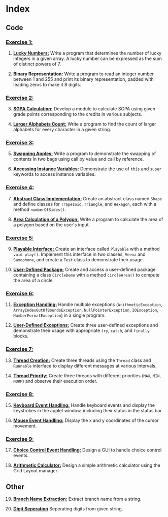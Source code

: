 # Index

## Code

### [**Exercise 1:**](code/exercise_1/)
1. [**Lucky Numbers:**](code/exercise_1/LuckyNumber.java)
   Write a program that determines the number of lucky integers in a given array. A lucky number can be expressed as the sum of distinct powers of 7.

2. [**Binary Representation:**](code/exercise_1/Binary.java)
   Write a program to read an integer number between 1 and 255 and print its binary representation, padded with leading zeros to make it 8 digits.

### [**Exercise 2:**](code/exercise_2/)
3. [**SGPA Calculation:**](code/exercise_2/SGPA1.java)
   Develop a module to calculate SGPA using given grade points corresponding to the credits in various subjects.

4. [**Larger Alphabets Count:**](code/exercise_2/StrNumbering.java)
   Write a program to find the count of larger alphabets for every character in a given string.

### [**Exercise 3:**](code/exercise_3/)
5. [**Swapping Apples:**](code/exercise_3/TomAndJerry.java)
   Write a program to demonstrate the swapping of contents in two bags using call by value and call by reference.

6. [**Accessing Instance Variables:**](code/exercise_3/InstanceVar.java)
   Demonstrate the use of `this` and `super` keywords to access instance variables.

### [**Exercise 4:**](code/exercise_4/)
7. [**Abstract Class Implementation:**](code/exercise_4/AbsClass.java)
   Create an abstract class named `Shape` and define classes for `Trapezoid`, `Triangle`, and `Hexagon`, each with a method `numberOfSides()`.

8. [**Area Calculation of a Polygon:**](code/exercise_4/PolygonArea.java)
   Write a program to calculate the area of a polygon based on the user's input.

### [**Exercise 5:**](code/exercise_5/)
9. [**Playable Interface:** ](code/exercise_5/music/)
   Create an interface called `Playable` with a method `void play()`. Implement this interface in two classes, `Veena` and `Saxophone`, and create a `Test` class to demonstrate their usage.

10. [**User-Defined Package:**](code/exercise_5/live/)
    Create and access a user-defined package containing a class `CircleDemo` with a method `circleArea()` to compute the area of a circle.

### [**Exercise 6:**](code/exercise_6/)
11. [**Exception Handling:**](code/exercise_6/)
    Handle multiple exceptions (`ArithmeticException`, `ArrayIndexOutOfBoundsException`, `NullPointerException`, `IOException`, `NumberFormatException`) in a single program.

12. [**User-Defined Exceptions:**](code/exercise_6/)
    Create three user-defined exceptions and demonstrate their usage with appropriate `try`, `catch`, and `finally` blocks.

### [**Exercise 7:**](code/exercise_7/)
13. [**Thread Creation:**](code/exercise_7/ThreeThreads.java)
    Create three threads using the `Thread` class and `Runnable` interface to display different messages at various intervals.

14. [**Thread Priority:**](code/exercise_7/PriorityThread.java)
    Create three threads with different priorities (`MAX`, `MIN`, `NORM`) and observe their execution order.

### [**Exercise 8:**](code/exercise_8/)
15. [**Keyboard Event Handling:**](code/exercise_8/a/)
    Handle keyboard events and display the keystrokes in the applet window, including their status in the status bar.

16. [**Mouse Event Handling:**](code/exercise_8/b/)
    Display the x and y coordinates of the cursor movement.

### [**Exercise 9:**](code/exercise_9/)
17. [**Choice Control Event Handling:**](code/exercise_9/ControlEvent.java)
    Design a GUI to handle choice control events.

18. [**Arithmetic Calculator:**](code/exercise_9/Calculator.java)
    Design a simple arithmetic calculator using the Grid Layout manager.


## Other

19. [**Branch Name Extraction:**](other/BranchNameExtract.java)
    Extract branch name from a string.

20. [**Digit Seperation**](other/DigitSeparation.java)
    Seperating digits from given string.
